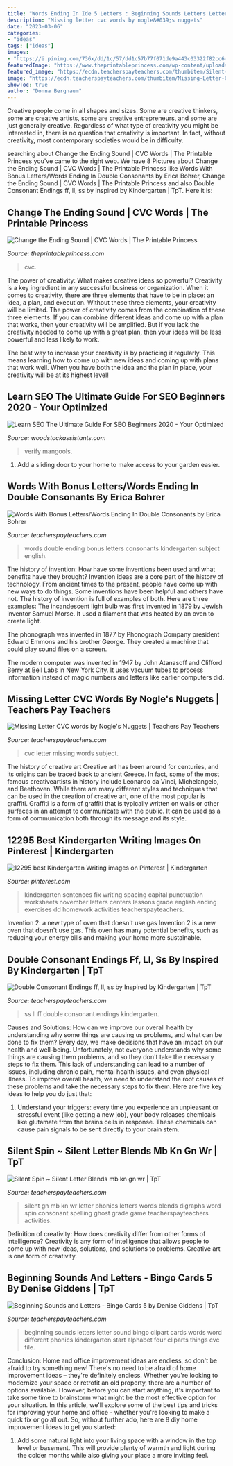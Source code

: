 ```yaml
---
title: "Words Ending In Ide 5 Letters : Beginning Sounds Letters Letter Sound Bingo Clipart Cards Words Word Different Phonics Kindergarten Start Alphabet Four Cliparts Things Cvc File"
description: "Missing letter cvc words by nogle&#039;s nuggets"
date: "2023-03-06"
categories:
- "ideas"
tags: ["ideas"]
images:
- "https://i.pinimg.com/736x/dd/1c/57/dd1c57b77f071de9a443c03322f82cc6--kindergarten-lessons-kindergarten-classroom.jpg"
featuredImage: "https://www.theprintableprincess.com/wp-content/uploads/Change-the-Ending-Sound-CVC-Words4.jpg"
featured_image: "https://ecdn.teacherspayteachers.com/thumbitem/Silent-Spin-Silent-Letter-Blends-mb-kn-gn-wr-1979518-1459528267/original-1979518-1.jpg"
image: "https://ecdn.teacherspayteachers.com/thumbitem/Missing-Letter-CVC-words-3007686-1500875510/original-3007686-4.jpg"
ShowToc: true
author: "Donna Bergnaum"
---
```



Creative people come in all shapes and sizes. Some are creative thinkers, some are creative artists, some are creative entrepreneurs, and some are just generally creative. Regardless of what type of creativity you might be interested in, there is no question that creativity is important. In fact, without creativity, most contemporary societies would be in difficulty.

	

		
searching about Change the Ending Sound | CVC Words | The Printable Princess you've came to the right web. We have 8 Pictures about Change the Ending Sound | CVC Words | The Printable Princess like Words With Bonus Letters/Words Ending In Double Consonants by Erica Bohrer, Change the Ending Sound | CVC Words | The Printable Princess and also Double Consonant Endings ff, ll, ss by Inspired by Kindergarten | TpT. Here it is:
		
    
## Change The Ending Sound | CVC Words | The Printable Princess

<img loading=lazy src="https://www.theprintableprincess.com/wp-content/uploads/Change-the-Ending-Sound-CVC-Words4.jpg" onerror="this.onerror=null;this.src='https://tse1.mm.bing.net/th?id=OIP.d94n5-CM5-et5RslUsJZZgAAAA&amp;pid=15.1';" alt="Change the Ending Sound | CVC Words | The Printable Princess">

_Source: theprintableprincess.com_

>cvc. 

	

The power of creativity: What makes creative ideas so powerful?
Creativity is a key ingredient in any successful business or organization. When it comes to creativity, there are three elements that have to be in place: an idea, a plan, and execution. Without these three elements, your creativity will be limited. 
The power of creativity comes from the combination of these three elements. If you can combine different ideas and come up with a plan that works, then your creativity will be amplified. But if you lack the creativity needed to come up with a great plan, then your ideas will be less powerful and less likely to work. 

The best way to increase your creativity is by practicing it regularly. This means learning how to come up with new ideas and coming up with plans that work well. When you have both the idea and the plan in place, your creativity will be at its highest level!

    
## Learn SEO The Ultimate Guide For SEO Beginners 2020 - Your Optimized

<img loading=lazy src="https://mangools.com/blog/wp-content/uploads/2019/06/03-verify.png" onerror="this.onerror=null;this.src='https://tse2.mm.bing.net/th?id=OIP.axl04VyDfnr9JoR4oLxtdgHaF9&amp;pid=15.1';" alt="Learn SEO The Ultimate Guide For SEO Beginners 2020 - Your Optimized">

_Source: woodstockassistants.com_

>verify mangools. 

	

1. Add a sliding door to your home to make access to your garden easier.

    
## Words With Bonus Letters/Words Ending In Double Consonants By Erica Bohrer

<img loading=lazy src="https://ecdn.teacherspayteachers.com/thumbitem/Words-With-Bonus-LettersWords-Ending-In-Double-Consonants-1566241225/original-103750-3.jpg" onerror="this.onerror=null;this.src='https://tse1.mm.bing.net/th?id=OIP.Yv32cztN1TKN1nQ_0owkbgAAAA&amp;pid=15.1';" alt="Words With Bonus Letters/Words Ending In Double Consonants by Erica Bohrer">

_Source: teacherspayteachers.com_

>words double ending bonus letters consonants kindergarten subject english. 

	

The history of invention: How have some inventions been used and what benefits have they brought?
Invention ideas are a core part of the history of technology. From ancient times to the present, people have come up with new ways to do things. Some inventions have been helpful and others have not. The history of invention is full of examples of both. Here are three examples:
The incandescent light bulb was first invented in 1879 by Jewish inventor Samuel Morse. It used a filament that was heated by an oven to create light.

The phonograph was invented in 1877 by Phonograph Company president Edward Emmons and his brother George. They created a machine that could play sound files on a screen.

The modern computer was invented in 1947 by John Atanasoff and Clifford Berry at Bell Labs in New York City. It uses vacuum tubes to process information instead of magic numbers and letters like earlier computers did.

    
## Missing Letter CVC Words By Nogle&#039;s Nuggets | Teachers Pay Teachers

<img loading=lazy src="https://ecdn.teacherspayteachers.com/thumbitem/Missing-Letter-CVC-words-3007686-1500875510/original-3007686-4.jpg" onerror="this.onerror=null;this.src='https://tse3.mm.bing.net/th?id=OIP.ZJrkxUI_I8QXAJwP42G1sAAAAA&amp;pid=15.1';" alt="Missing Letter CVC words by Nogle&#039;s Nuggets | Teachers Pay Teachers">

_Source: teacherspayteachers.com_

>cvc letter missing words subject. 

	

The history of creative art
Creative art has been around for centuries, and its origins can be traced back to ancient Greece. In fact, some of the most famous creativeartists in history include Leonardo da Vinci, Michelangelo, and Beethoven. While there are many different styles and techniques that can be used in the creation of creative art, one of the most popular is graffiti. Graffiti is a form of graffiti that is typically written on walls or other surfaces in an attempt to communicate with the public. It can be used as a form of communication both through its message and its style.

    
## 12295 Best Kindergarten Writing Images On Pinterest | Kindergarten

<img loading=lazy src="https://i.pinimg.com/736x/dd/1c/57/dd1c57b77f071de9a443c03322f82cc6--kindergarten-lessons-kindergarten-classroom.jpg" onerror="this.onerror=null;this.src='https://tse1.mm.bing.net/th?id=OIP.8OHA_UYWRc43c-6hXAycowHaJ4&amp;pid=15.1';" alt="12295 best Kindergarten Writing images on Pinterest | Kindergarten">

_Source: pinterest.com_

>kindergarten sentences fix writing spacing capital punctuation worksheets november letters centers lessons grade english ending exercises dd homework activities teacherspayteachers. 

	

Invention 2: a new type of oven that doesn't use gas
Invention 2 is a new oven that doesn't use gas. This oven has many potential benefits, such as reducing your energy bills and making your home more sustainable.

    
## Double Consonant Endings Ff, Ll, Ss By Inspired By Kindergarten | TpT

<img loading=lazy src="https://ecdn.teacherspayteachers.com/thumbitem/Double-Consonant-Endings-ff-ll-ss-2535742-1500875484/original-2535742-1.jpg" onerror="this.onerror=null;this.src='https://tse3.mm.bing.net/th?id=OIP.N0sEsq-y9GRJiCO0-UXETQAAAA&amp;pid=15.1';" alt="Double Consonant Endings ff, ll, ss by Inspired by Kindergarten | TpT">

_Source: teacherspayteachers.com_

>ss ll ff double consonant endings kindergarten. 

	

Causes and Solutions: How can we improve our overall health by understanding why some things are causing us problems, and what can be done to fix them?
Every day, we make decisions that have an impact on our health and well-being. Unfortunately, not everyone understands why some things are causing them problems, and so they don't take the necessary steps to fix them. This lack of understanding can lead to a number of issues, including chronic pain, mental health issues, and even physical illness. To improve overall health, we need to understand the root causes of these problems and take the necessary steps to fix them. Here are five key ideas to help you do just that: 
1) Understand your triggers: every time you experience an unpleasant or stressful event (like getting a new job), your body releases chemicals like glutamate from the brains cells in response. These chemicals can cause pain signals to be sent directly to your brain stem.

    
## Silent Spin ~ Silent Letter Blends Mb Kn Gn Wr | TpT

<img loading=lazy src="https://ecdn.teacherspayteachers.com/thumbitem/Silent-Spin-Silent-Letter-Blends-mb-kn-gn-wr-1979518-1459528267/original-1979518-1.jpg" onerror="this.onerror=null;this.src='https://tse2.mm.bing.net/th?id=OIP.QBdgeXbEdagG2KgbhNDocgAAAA&amp;pid=15.1';" alt="Silent Spin ~ Silent Letter Blends mb kn gn wr | TpT">

_Source: teacherspayteachers.com_

>silent gn mb kn wr letter phonics letters words blends digraphs word spin consonant spelling ghost grade game teacherspayteachers activities. 

	

Definition of creativity: How does creativity differ from other forms of intelligence?
Creativity is any form of intelligence that allows people to come up with new ideas, solutions, and solutions to problems. Creative art is one form of creativity.

    
## Beginning Sounds And Letters - Bingo Cards 5 By Denise Giddens | TpT

<img loading=lazy src="https://ecdn.teacherspayteachers.com/thumbitem/Beginning-Sounds-and-Letters-Bingo-Cards-5-1345705903/original-204987-1.jpg" onerror="this.onerror=null;this.src='https://tse2.mm.bing.net/th?id=OIP.j9iAueZ0FdL7hGYXwVNlYwAAAA&amp;pid=15.1';" alt="Beginning Sounds and Letters - Bingo Cards 5 by Denise Giddens | TpT">

_Source: teacherspayteachers.com_

>beginning sounds letters letter sound bingo clipart cards words word different phonics kindergarten start alphabet four cliparts things cvc file. 

	

Conclusion: Home and office improvement ideas are endless, so don't be afraid to try something new!
There's no need to be afraid of home improvement ideas – they're definitely endless. Whether you're looking to modernize your space or retrofit an old property, there are a number of options available. However, before you can start anything, it's important to take some time to brainstorm what might be the most effective option for your situation. In this article, we'll explore some of the best tips and tricks for improving your home and office - whether you're looking to make a quick fix or go all out. So, without further ado, here are 8 diy home improvement ideas to get you started: 
1) Add some natural light into your living space with a window in the top level or basement. This will provide plenty of warmth and light during the colder months while also giving your place a more inviting feel.

